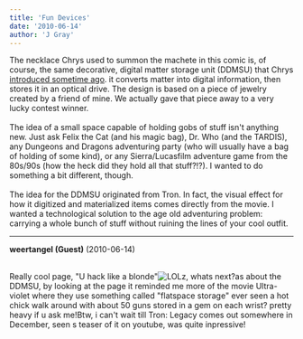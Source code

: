 ```yaml
---
title: 'Fun Devices'
date: '2010-06-14'
author: 'J Gray'
---
```


The necklace Chrys used to summon the machete in this comic is, of course, the same decorative, digital matter storage unit (DDMSU) that Chrys <a name="" target="_blank" classname="" class="" href="http://mysteriesofthearcana.com/index.php?action=comics&amp;cid=46">introduced sometime ago</a>. it converts matter into digital information, then stores it in an optical drive. The design is based on a piece of jewelry created by a friend of mine. We actually gave that piece away to a very lucky contest winner. <br><br>The idea of a small space capable of holding gobs of stuff isn't anything new. Just ask Felix the Cat (and his magic bag), Dr. Who (and the TARDIS), any Dungeons and Dragons adventuring party (who will usually have a bag of holding of some kind), or any Sierra/Lucasfilm adventure game from the 80s/90s (how the heck did they hold all that stuff?!?). I wanted to do something a bit different, though. <br><br>The idea for the DDMSU originated from Tron. In fact, the visual effect for how it digitized and materialized items comes directly from the movie. I wanted a technological solution to the age old adventuring problem: carrying a whole bunch of stuff without ruining the lines of your cool outfit.<br>

---
**weertangel (Guest)** (2010-06-14)

<br>Really cool page, "U hack like a blonde"<img src="//smilies/laugh.gif" alt="LOL" border="0">z, whats next?as about the DDMSU, by looking at the page it reminded me more of the movie Ultra-violet where they use something called "flatspace storage" ever seen a hot chick walk around with about 50 guns stored in a gem on each wrist? pretty heavy if u ask me!Btw, i can't wait till Tron: Legacy comes out somewhere in December, seen s teaser of it on youtube, was quite inpressive!

